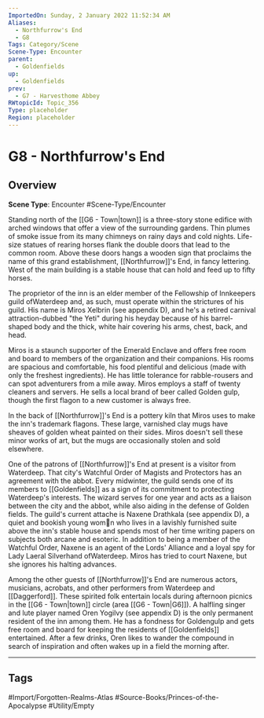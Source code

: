 ```yaml
---
ImportedOn: Sunday, 2 January 2022 11:52:34 AM
Aliases:
  - Northfurrow's End
  - G8
Tags: Category/Scene
Scene-Type: Encounter
parent:
  - Goldenfields
up:
  - Goldenfields
prev:
  - G7 - Harvesthome Abbey
RWtopicId: Topic_356
Type: placeholder
Region: placeholder
---
```

# G8 - Northfurrow's End
## Overview
**Scene Type**: Encounter
#Scene-Type/Encounter

Standing north of the [[G6 - Town|town]] is a three-story stone edifice with arched windows that offer a view of the surrounding gardens. Thin plumes of smoke issue from its many chimneys on rainy days and cold nights. Life-size statues of rearing horses flank the double doors that lead to the common room. Above these doors hangs a wooden sign that proclaims the name of this grand establishment, [[Northfurrow]]'s End, in fancy lettering. West of the main building is a stable house that can hold and feed up to fifty horses.

The proprietor of the inn is an elder member of the Fellowship of Innkeepers guild ofWaterdeep and, as such, must operate within the strictures of his guild. His name is Miros Xelbrin (see appendix D), and he's a retired carnival attraction-dubbed "the Yeti" during his heyday because of his barrel-shaped body and the thick, white hair covering his arms, chest, back, and head.

Miros is a staunch supporter of the Emerald Enclave and offers free room and board to members of the organization and their companions. His rooms are spacious and comfortable, his food plentiful and delicious (made with only the freshest ingredients). He has little tolerance for rabble-rousers and can spot adventurers from a mile away. Miros employs a staff of twenty cleaners and servers. He sells a local brand of beer called Golden gulp, though the first flagon to a new customer is always free.

In the back of [[Northfurrow]]'s End is a pottery kiln that Miros uses to make the inn's trademark flagons. These large, varnished clay mugs have sheaves of golden wheat painted on their sides. Miros doesn't sell these minor works of art, but the mugs are occasionally stolen and sold elsewhere.

One of the patrons of [[Northfurrow]]'s End at present is a visitor from Waterdeep. That city's Watchful Order of Magists and Protectors has an agreement with the abbot. Every midwinter, the guild sends one of its members to [[Goldenfields]] as a sign of its commitment to protecting Waterdeep's interests. The wizard serves for one year and acts as a liaison between the city and the abbot, while also aiding in the defense of Golden fields. The guild's current attache is Naxene Drathkala (see appendix D), a quiet and bookish young wom􀃻n who lives in a lavishly furnished suite above the inn's stable house and spends most of her time writing papers on subjects both arcane and esoteric. In addition to being a member of the Watchful Order, Naxene is an agent of the Lords' Alliance and a loyal spy for Lady Laeral Silverhand ofWaterdeep. Miros has tried to court Naxene, but she ignores his halting advances.

Among the other guests of [[Northfurrow]]'s End are numerous actors, musicians, acrobats, and other performers from Waterdeep and [[Daggerford]]. These spirited folk entertain locals during afternoon picnics in the [[G6 - Town|town]] circle (area [[G6 - Town|G6]]). A halfling singer and lute player named Oren Yogilvy (see appendix D) is the only permanent resident of the inn among them. He has a fondness for Goldengulp and gets free room and board for keeping the residents of [[Goldenfields]] entertained. After a few drinks, Oren likes to wander the compound in search of inspiration and often wakes up in a field the morning after.


---
## Tags
#Import/Forgotten-Realms-Atlas #Source-Books/Princes-of-the-Apocalypse #Utility/Empty

